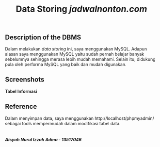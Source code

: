 <h1 align="center">
  <br>
  Data Storing <i>jadwalnonton.com</i>
  <br>
  <br>
</h1>

## Description of the DBMS

Dalam melakukan <i>data storing</i> ini, saya menggunakan MySQL. Adapun alasan saya menggunakan MySQL yaitu sudah pernah belajar banyak sebelumnya sehingga merasa lebih mudah memahami. Selain itu, didukung pula oleh performa MySQL yang baik dan mudah digunakan.

## Screenshots

<strong>Tabel Informasi</strong>

## Reference

Dalam menyimpan data, saya menggunakan http://localhost/phpmyadmin/ sebagai tools mempermudah dalam modifikasi tabel data.

<h4>
  <br>
  <i>Aisyah Nurul Izzah Adma - 13517046</i>
  <br>
</h4>
